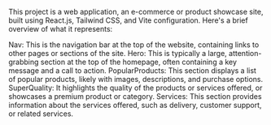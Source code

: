 This project is a web application, an e-commerce or product showcase site, built using React.js, Tailwind CSS, and Vite configuration. Here's a brief overview of what it represents:

Nav: This is the navigation bar at the top of the website, containing links to other pages or sections of the site.
Hero: This is typically a large, attention-grabbing section at the top of the homepage, often containing a key message and a call to action.
PopularProducts: This section displays a list of popular products, likely with images, descriptions, and purchase options.
SuperQuality: It highlights the quality of the products or services offered, or showcases a premium product or category.
Services: This section provides information about the services offered, such as delivery, customer support, or related services.
